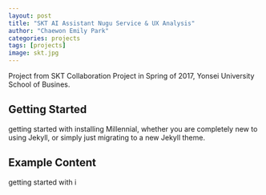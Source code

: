 ```yaml
---
layout: post
title: "SKT AI Assistant Nugu Service & UX Analysis"
author: "Chaewon Emily Park"
categories: projects
tags: [projects]
image: skt.jpg
---
```


Project from SKT Collaboration Project in Spring of 2017, Yonsei University School of Busines.

## Getting Started

getting started with installing Millennial, whether you are completely new to using Jekyll, or simply just migrating to a new Jekyll theme.

## Example Content

getting started with i
